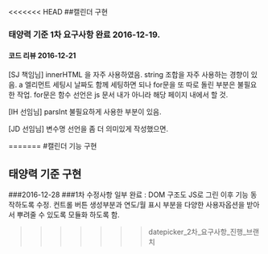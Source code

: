 <<<<<<< HEAD
##캘린더 구현
### 태양력 기준 1차 요구사항 완료 2016-12-19.

#### 코드 리뷰 2016-12-21

[SJ 책임님]
innerHTML 을 자주 사용하였음.
string 조합을 자주 사용하는 경향이 있음.
a 엘리먼트 세팅시 날짜도 함께 세팅하면 되나 for문을 또 따로 돌린 부분은 불필요한 작업.
for문은
함수 선언은 js 문서 내가 아니라 해당 페이지 내에서 할 것.

[IH 선임님]
parsInt 불필요하게 사용한 부분이 있음.

[JD 선임님]
변수명 선언을 좀 더 의미있게 작성했으면.










=======
#캘린더 기능 구현
## 태양력 기준 구현

###2016-12-28
###1차 수정사항 일부 완료 : DOM 구조도 JS로 그린 이후 기능 동작하도록 수정.
컨트롤 버튼 생성부분과
연도/월 표시 부분을 다양한 사용자옵션을 받아서 뿌려줄 수 있도록 모듈화 하도록 함.
>>>>>>> datepicker_2차_요구사항_진행_브랜치
